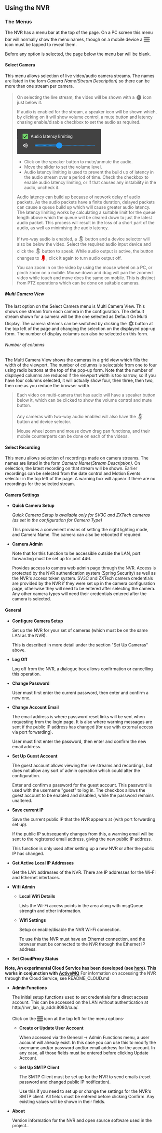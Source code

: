 ## Using the NVR

### The Menus

The NVR has a menu bar at the top of the page. On a PC screen
this menu bar will normally show the menu names, though on a mobile
device a <img src="README.images/hamburger-2-svgrepo-com.svg" width="20"  style="position: relative; top: 5px"></img> icon must be tapped to reveal them.

Before any option is selected, the
page below the menu bar will be blank.

#### Select Camera
This menu allows selection of live video/audio camera streams. The names
are listed in the form <i>Camera Name(Stream Description)</i>
so there can be more than one stream per camera.

> On selecting the live stream, the video will be shown with a
<img src="README.images/stopwatch-svgrepo-com.svg" width="20"  style="position: relative; top: 5px"></img>
icon just below it.
> 
> If audio is enabled for the stream, a speaker icon will be shown which, by
> clicking on it will show volume control, a mute button and latency chasing enable/disable checkbox to set the audio as required.
>
><img alt="Audio controls" src=README.images/audio-controls.png>
>
>* Click on the speaker button to mute/unmute the audio.
>* Move the slider to set the volume level.
>* Audio latency limiting is used to prevent the build up of latency in the audio stream
>over a period of time. Check the checkbox to enable audio latency limiting, or if that 
>causes any instability in the audio, uncheck it.
>
> Audio latency can build up because of network delay of audio packets. As the
> audio packets have a finite duration, delayed packets can cause a queue
> build up which will cause greater audio latency. The latency limiting works by calculating a suitable limit for the queue
> length above which the queue will be cleared down to just the latest audio packet. This
> process will result in the loss of a short part of the audio, as well as minimising
> the audio latency.
>
> If two-way audio is enabled, a <img src="README.images/microphone-off-svgrepo-com.svg" width="20"  style="position: relative; top: 5px"></img>
> button and a device selector will also be below the video. Select the required audio input
> device and click the <img src="README.images/microphone-off-svgrepo-com.svg" width="20"  style="position: relative; top: 5px"></img> button to
> speak. While audio output is active, the button changes to <img src="README.images/microphone-svgrepo-com.svg" width="20"  style="position: relative; top: 5px"></img>,
> click it again to turn audio output off.
>
> You can zoom in on the video by using the mouse wheel on a PC, or pinch zoom on a mobile. Mouse down and drag will pan the zoomed video while
> touch and move does the same on mobile. This is distinct from PTZ operations which can be done on suitable cameras.

##### Multi Camera View
The last option on the Select Camera menu is Multi Camera View. This shows one stream
from each camera in the configuration. The default stream shown
for a camera will be the one selected as Default On Multi Display.
The camera streams can be switched by clicking the
<img src="README.images/settings-svgrepo-com.svg" width="20"  style="position: relative; top: 5px"></img>
button at the top left of the page and changing the selection on the displayed pop-up form.
The number of display columns can also be selected on this form.
###### Number of columns
The Multi Camera View shows the cameras in a grid view which fills the width of the
viewport. The number of columns is selectable from one to four using radio buttons at the top 
of the pop-up form. Note that the number of displayed columns are reduced if the 
viewport width is too narrow, so if you have four columns selected, it will
actually show four, then three, then two, then one as you reduce the browser width. 
> Each video on multi-camera that has audio will have a speaker button below it, 
> which can be clicked to show the volume control and mute button.
> 
>Any cameras with two-way audio enabled will also have the <img src="README.images/microphone-off-svgrepo-com.svg" width="20"  style="position: relative; top: 5px"></img> button and device selector.
>
> Mouse wheel zoom and mouse down drag pan functions, and their mobile counterparts can be done on each of the videos.
#### Select Recording
This menu allows selection of recordings made on camera streams.
The names
are listed in the form <i>Camera Name(Stream Description)</i>.
On selection, the latest recording on that stream will be shown.
Earlier recordings can be selected from the date control and Motion
Events selector in the top left of the page. A warning box will appear if there are no recordings for the selected stream.

#### Camera Settings
* **Quick Camera Setup**

  <i>Quick Camera Setup is available only for SV3C and ZXTech cameras (as set in the
  configuration for Camera Type)</i>

  This provides a convenient means of setting the night lighting mode, and Camera Name.
  The camera can also be rebooted if required.
* **Camera Admin**

  Note that for this function to be accessible outside the LAN, port forwarding must be set up for port 446.

  Provides access to camera web admin page through the NVR. Access is
  protected by the NVR authentication system (Spring Security) as well as the NVR's access token system. SV3C
  and ZXTech camera credentials are provided by the NVR if they
  were set up in the camera configuration page, otherwise they will need to be entered after selecting the camera.
  Any other camera types will need their credentials entered after the camera is selected.

#### General
* **Configure Camera Setup**

  Set up the NVR for your set of cameras (which must be on the same LAN as the NVR).

  This is described in more detail under the section "Set Up Cameras" above.
* **Log Off**

  Log off from the NVR, a dialogue box allows confirmation or cancelling this operation.
* **Change Password**

  User must first enter the current password, then enter and confirm a new one.
* **Change Account Email**

  The email address is where password reset links will be sent when requesting from the login page. It is also where warning messages are sent if the public IP address has changed (for use with external access via port forwarding).

  User must first enter the password, then enter and confirm the new email address.
* **Set Up Guest Account**

  The guest account allows viewing the live streams and recordings, but does not allow any sort of admin operation which could alter the configuration.

  Enter and confirm a password for the guest account. This password
  is used with the username "guest" to log in. The checkbox allows the guest account to be enabled and disabled, while the password remains unaltered.

* **Save current IP**

  Save the current public IP that the NVR appears at (with port forwarding set up).

  If the public IP subsequently changes from this, a warning email will be sent to the registered
  email address, giving the new public IP address.

  This function is only used after setting up a new NVR or after the public IP has changed.
* **Get Active Local IP Addresses**

  Get the LAN addresses of the NVR. There are IP addresses for the Wi-Fi and Ethernet interfaces.
* **Wifi Admin**
    * **Local Wifi Details**

      Lists the Wi-Fi access points in the area along with msgQueue strength and other information.
    * **Wifi Settings**

      Setup or enable/disable the NVR Wi-Fi connection.

      To use this the NVR must have an Ethernet connection, and the browser must be connected to the NVR through the Ethernet IP address.
* **Set CloudProxy Status**

**Note, An experimental Cloud Service has been developed (see <a href="https://github.com/richard-austin/cloud-server">here</a>). This works in conjunction with <a href="https://github.com/richard-austin/activemq-for-cloud-service">ActiveMQ</a>**
For information on accessing the NVR through the Cloud Service, see README_CLOUD.md
* **Admin Functions**

  The initial setup functions used to set credentials for a direct access account.
  This can be accessed on the LAN without authentication at http://nvr_lan_ip_addr:8080/cua/.

  Click on the <img src="README.images/hamburger-2-svgrepo-com.svg" width="20"  style="position: relative; top: 5px"></img> icon at the top left for the menu options·
    * **Create or Update User Account**

      When accessed via the General -> Admin Functions menu, a user account will already exist.
      In this case you can use this to modify the username and/or password and/or email address for the account.
      In any case, all those fields must be entered before clicking Update Account.
    * **Set Up SMTP Client**

      The SMTP Client must be set up for the NVR to send emails (reset password and changed public IP notification).

      Use this if you need to set up or change the settings for the NVR's SMTP client.
      All fields must be entered before clicking Confirm. Any existing values will be
      shown in their fields.
* **About**

  Version information for the NVR and open source software used in the project..
